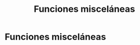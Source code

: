 ﻿---
Visible: false
title: Funciones misceláneas
position: 17
Autogenerated: true
---

# Funciones misceláneas

<section-index />
